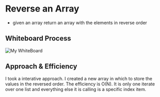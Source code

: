 # Reverse an Array
- given an array return an array with the elements in reverse order

## Whiteboard Process
![My WhiteBoard](./reverse.png)

## Approach & Efficiency
I took a interative approach. I created a new array in which to store the values in the reversed order. The efficiency is O(N). It is only one iterate over one list and everything else it is calling is a specific index item.
